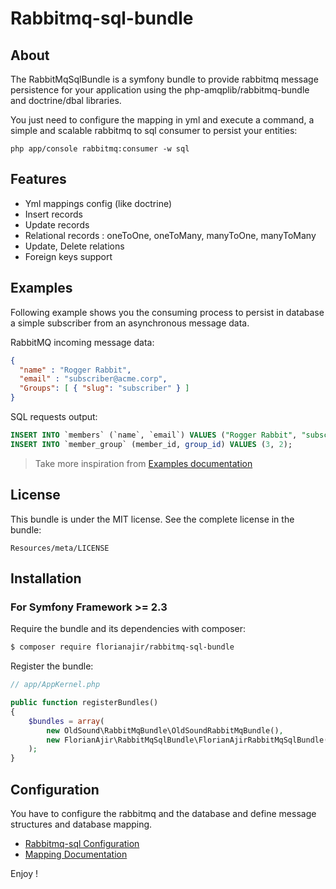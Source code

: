 # Rabbitmq-sql-bundle

## About

The RabbitMqSqlBundle is a symfony bundle to provide rabbitmq message persistence for your application using the php-amqplib/rabbitmq-bundle and doctrine/dbal libraries.

You just need to configure the mapping in yml and execute a command, a simple and scalable rabbitmq to sql consumer to persist your entities:

```shellScript
php app/console rabbitmq:consumer -w sql
```

## Features

* Yml mappings config (like doctrine)
* Insert records
* Update records 
* Relational records : oneToOne, oneToMany, manyToOne, manyToMany
* Update, Delete relations
* Foreign keys support

## Examples

Following example shows you the consuming process to persist in database a simple subscriber from an asynchronous message data.

RabbitMQ incoming message data:

```json
{
  "name" : "Rogger Rabbit",
  "email" : "subscriber@acme.corp",
  "Groups": [ { "slug": "subscriber" } ]
}
```

SQL requests output:

```sql
INSERT INTO `members` (`name`, `email`) VALUES ("Rogger Rabbit", "subscriber@acme.corp");
INSERT INTO `member_group` (member_id, group_id) VALUES (3, 2);
```

> Take more inspiration from [Examples documentation](Resources/doc/examples.md)

## License

This bundle is under the MIT license. See the complete license in the bundle:

    Resources/meta/LICENSE

## Installation ##

### For Symfony Framework >= 2.3

Require the bundle and its dependencies with composer:

```bash
$ composer require florianajir/rabbitmq-sql-bundle
```

Register the bundle:

```php
// app/AppKernel.php

public function registerBundles()
{
    $bundles = array(
        new OldSound\RabbitMqBundle\OldSoundRabbitMqBundle(),
        new FlorianAjir\RabbitMqSqlBundle\FlorianAjirRabbitMqSqlBundle(),
    );
}
```

## Configuration

You have to configure the rabbitmq and the database and define message structures and database mapping.

* [Rabbitmq-sql Configuration](Resources/doc/configuration.md)
* [Mapping Documentation](Resources/doc/configuration.md)

Enjoy !